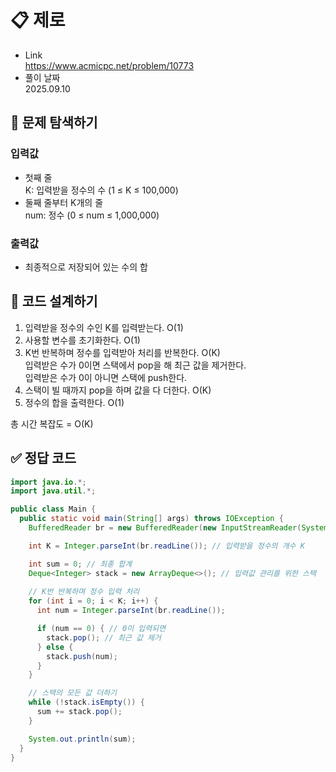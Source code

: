 # 📋 제로
- Link<br>
https://www.acmicpc.net/problem/10773
- 풀이 날짜<br>
2025.09.10

## 🔎 문제 탐색하기

### 입력값
- 첫째 줄<br>
K: 입력받을 정수의 수 (1 ≤ K ≤ 100,000)
- 둘째 줄부터 K개의 줄<br>
num: 정수 (0 ≤ num ≤ 1,000,000)

### 출력값
- 최종적으로 저장되어 있는 수의 합

## 📝 코드 설계하기
1. 입력받을 정수의 수인 K를 입력받는다. O(1)
2. 사용할 변수를 초기화한다. O(1)
3. K번 반복하며 정수를 입력받아 처리를 반복한다. O(K)<br>
입력받은 수가 0이면 스택에서 pop을 해 최근 값을 제거한다.<br>
입력받은 수가 0이 아니면 스택에 push한다.
4. 스택이 빌 때까지 pop을 하며 값을 다 더한다. O(K)
5. 정수의 합을 출력한다. O(1)

총 시간 복잡도 = O(K)

## ✅ 정답 코드
```java
import java.io.*;
import java.util.*;

public class Main {
  public static void main(String[] args) throws IOException {
    BufferedReader br = new BufferedReader(new InputStreamReader(System.in));

    int K = Integer.parseInt(br.readLine()); // 입력받을 정수의 개수 K

    int sum = 0; // 최종 합계
    Deque<Integer> stack = new ArrayDeque<>(); // 입력값 관리를 위한 스택
    
    // K번 반복하며 정수 입력 처리
    for (int i = 0; i < K; i++) {
      int num = Integer.parseInt(br.readLine());

      if (num == 0) { // 0이 입력되면
        stack.pop(); // 최근 값 제거
      } else {
        stack.push(num);
      }
    }

    // 스택의 모든 값 더하기
    while (!stack.isEmpty()) {
      sum += stack.pop();
    }

    System.out.println(sum);
  }
}
```